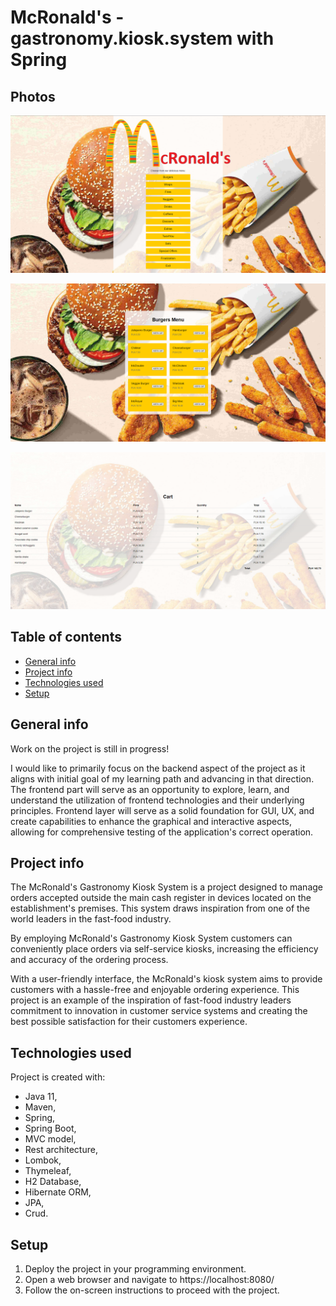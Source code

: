 # McRonald's - gastronomy.kiosk.system with Spring

## Photos

![Screenshot](./images/McRonlad's-gh1.png)

![Screenshot](./images/McRonlad's-gh2.png)

![Screenshot](./images/McRonald's-gh3.png)

## Table of contents
* [General info](#general-info)
* [Project info](#project-info)
* [Technologies used](#technologies-used)
* [Setup](#setup)

## General info
Work on the project is still in progress!

I would like to primarily focus on the backend aspect of the project as it aligns with initial goal of my learning path and advancing in that direction. The frontend part will serve as an opportunity to explore, learn, and understand the utilization of frontend technologies and their underlying principles. Frontend layer will serve as a solid foundation for GUI, UX, and create capabilities to enhance the graphical and interactive aspects, allowing for comprehensive testing of the application's correct operation.

## Project info
The McRonald's Gastronomy Kiosk System is a project designed to manage orders accepted outside the main cash register in devices located on the establishment's premises. This system draws inspiration from one of the world leaders in the fast-food industry.

By employing McRonald's Gastronomy Kiosk System customers can conveniently place orders via self-service kiosks, increasing the efficiency and accuracy of the ordering process.

With a user-friendly interface, the McRonald's kiosk system aims to provide customers with a hassle-free and enjoyable ordering experience. This project is an example of the inspiration of fast-food industry leaders commitment to innovation in customer service systems and creating the best possible satisfaction for their customers experience.
	
## Technologies used
Project is created with:
- Java 11, 
- Maven,
- Spring,
- Spring Boot,
- MVC model,
- Rest architecture,
- Lombok,
- Thymeleaf,
- H2 Database,
- Hibernate ORM,
- JPA, 
- Crud.
	
## Setup
1. Deploy the project in your programming environment.
2. Open a web browser and navigate to https://localhost:8080/ 
3. Follow the on-screen instructions to proceed with the project.


